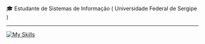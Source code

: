 
<p>🎓 Estudante de Sistemas de Informação ( Universidade Federal de Sergipe ) </p>
<hr>

[![My Skills](https://skillicons.dev/icons?i=go,python,django,postgresql,git)](https://skillicons.dev)
<!-- [![My Skills](https://skillicons.dev/icons?i=java,spring,go,python,django,postgresql,aws,docker,git)](https://skillicons.dev) -->
